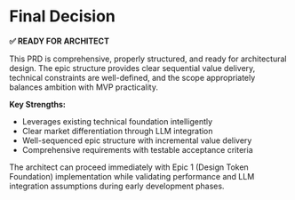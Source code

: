 # Final Decision

**✅ READY FOR ARCHITECT**

This PRD is comprehensive, properly structured, and ready for architectural design. The epic structure provides clear sequential value delivery, technical constraints are well-defined, and the scope appropriately balances ambition with MVP practicality.

**Key Strengths:**
- Leverages existing technical foundation intelligently
- Clear market differentiation through LLM integration
- Well-sequenced epic structure with incremental value delivery
- Comprehensive requirements with testable acceptance criteria

The architect can proceed immediately with Epic 1 (Design Token Foundation) implementation while validating performance and LLM integration assumptions during early development phases.
